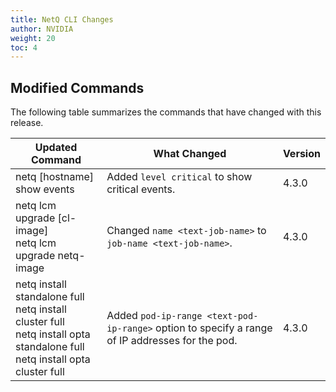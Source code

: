```yaml
---
title: NetQ CLI Changes
author: NVIDIA
weight: 20
toc: 4
---
```

## Modified Commands

The following table summarizes the commands that have changed with this release.
<!-- vale off -->
| Updated Command | What Changed | Version |
| --------------- | ------------ | ------- |
| netq [hostname] show events  | Added `level critical` to show critical events. | 4.3.0 |
| netq lcm upgrade [cl-image] <br> netq lcm upgrade netq-image | Changed `name <text-job-name>` to `job-name <text-job-name>`. | 4.3.0 |
| netq install standalone full <br> netq install cluster full <br> netq install opta standalone full <br> netq install opta cluster full | Added `pod-ip-range <text-pod-ip-range>` option to specify a range of IP addresses for the pod. | 4.3.0 |
<!-- vale on -->
